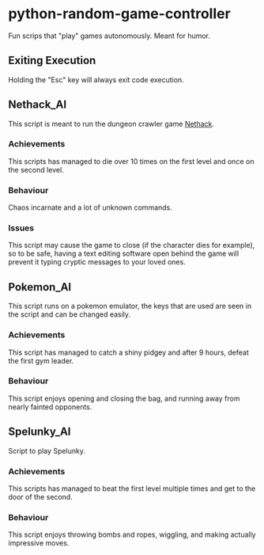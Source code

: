 # python-random-game-controller
Fun scrips that "play" games autonomously. Meant for humor.

## Exiting Execution
Holding the "Esc" key will always exit code execution.

## Nethack_AI
This script is meant to run the dungeon crawler game [Nethack](https://www.nethack.org/). 

### Achievements
This scripts has managed to die over 10 times on the first level and once on the second level.

### Behaviour
Chaos incarnate and a lot of unknown commands.

### Issues
This script may cause the game to close (if the character dies for example), so to be safe, having a text editing software open behind the game will prevent it typing cryptic messages to your loved ones.

## Pokemon_AI
This script runs on a pokemon emulator, the keys that are used are seen in the script and can be changed easily.

### Achievements
This script has managed to catch a shiny pidgey and after 9 hours, defeat the first gym leader.

### Behaviour
This script enjoys opening and closing the bag, and running away from nearly fainted opponents.

## Spelunky_AI
Script to play Spelunky.

### Achievements
This scripts has managed to beat the first level multiple times and get to the door of the second.

### Behaviour
This script enjoys throwing bombs and ropes, wiggling, and making actually impressive moves.
